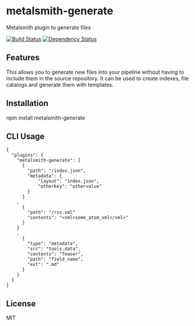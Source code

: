 # metalsmith-generate

Metalsmith plugin to generate files

[![Build
Status](https://travis-ci.org/iilab/metalsmith-generate.svg?branch=master)](https://travis-ci.org/iilab/metalsmith-generate)
[![Dependency
Status](https://gemnasium.com/iilab/metalsmith-generate.svg)](https://gemnasium.com/iilab/metalsmith-generate)

## Features

This allows you to generate new files into your pipeline without having to include them in the source repository. It can be used to create indexes, file catalogs and generate them with templates.

## Installation

npm install metalsmith-generate

## CLI Usage

```
{
  "plugins": {
    "metalsmith-generate": [
      {
        "path": "/index.json",
        "metadata": { 
            "layout": "index.json",
            "otherkey": "othervalue"
        }
      }
    ,
      {
        "path": "/rss.xml"
        "contents": "<xml>some_atom_xml</xml>"
      }
    }
    ,
      {
        "type": "metadata",
        "src": "tools.data",
        "contents": "Teaser",
        "path": "field_name",
        "ext": ".md"
      }
    }
  }
}
```

## License

MIT
